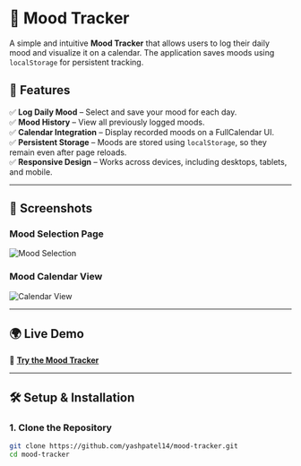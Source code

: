 # 🌟 Mood Tracker  

A simple and intuitive **Mood Tracker** that allows users to log their daily mood and visualize it on a calendar. The application saves moods using `localStorage` for persistent tracking.  

## 🚀 Features  

✅ **Log Daily Mood** – Select and save your mood for each day.  
✅ **Mood History** – View all previously logged moods.  
✅ **Calendar Integration** – Display recorded moods on a FullCalendar UI.  
✅ **Persistent Storage** – Moods are stored using `localStorage`, so they remain even after page reloads.  
✅ **Responsive Design** – Works across devices, including desktops, tablets, and mobile.  

---

## 📸 Screenshots  

### **Mood Selection Page**  
![Mood Selection](https://prnt.sc/hkeMjShR5Xaf)  

### **Mood Calendar View**  
![Calendar View](https://prnt.sc/Rql_21mZ5pgW)  

---

## 🌍 Live Demo  

🔗 **[Try the Mood Tracker](https://mood-tracker-orcin.vercel.app)**  

---

## 🛠️ Setup & Installation  

### **1. Clone the Repository**  
```sh
git clone https://github.com/yashpatel14/mood-tracker.git
cd mood-tracker
